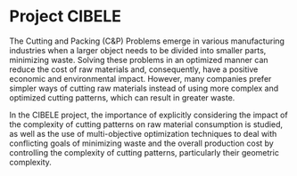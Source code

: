 # Project CIBELE

The Cutting and Packing (C&P) Problems emerge in various manufacturing industries when a larger object needs to be divided into smaller parts, minimizing waste. Solving these problems in an optimized manner can reduce the cost of raw materials and, consequently, have a positive economic and environmental impact. However, many companies prefer simpler ways of cutting raw materials instead of using more complex and optimized cutting patterns, which can result in greater waste.

In the CIBELE project, the importance of explicitly considering the impact of the complexity of cutting patterns on raw material consumption is studied, as well as the use of multi-objective optimization techniques to deal with conflicting goals of minimizing waste and the overall production cost by controlling the complexity of cutting patterns, particularly their geometric complexity.
